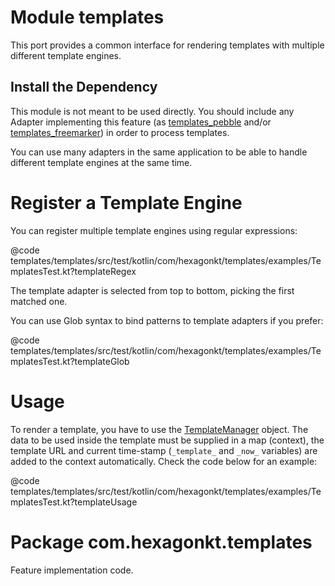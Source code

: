 
# Module templates

This port provides a common interface for rendering templates with multiple different template
engines.

## Install the Dependency
This module is not meant to be used directly. You should include any Adapter implementing this
feature (as [templates_pebble] and/or [templates_freemarker]) in order to process templates.

You can use many adapters in the same application to be able to handle different template engines at
the same time.

[templates_pebble]: /templates_pebble/
[templates_freemarker]: /templates_freemarker/

# Register a Template Engine
You can register multiple template engines using regular expressions:

@code templates/templates/src/test/kotlin/com/hexagonkt/templates/examples/TemplatesTest.kt?templateRegex

The template adapter is selected from top to bottom, picking the first matched one.

You can use Glob syntax to bind patterns to template adapters if you prefer:

@code templates/templates/src/test/kotlin/com/hexagonkt/templates/examples/TemplatesTest.kt?templateGlob

# Usage
To render a template, you have to use the [TemplateManager] object. The data to be used inside the
template must be supplied in a map (context), the template URL and current time-stamp (`_template_`
and `_now_` variables) are added to the context automatically. Check the code below for an example:

@code templates/templates/src/test/kotlin/com/hexagonkt/templates/examples/TemplatesTest.kt?templateUsage

[TemplateManager]: /api/templates/com.hexagonkt.templates/-template-manager/index.html

# Package com.hexagonkt.templates

Feature implementation code.
